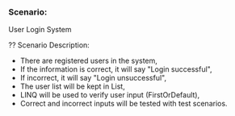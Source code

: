 ### Scenario:

User Login System

?? Scenario Description:

- There are registered users in the system,
- If the information is correct, it will say "Login successful",
- If incorrect, it will say "Login unsuccessful",
- The user list will be kept in List<User>,
- LINQ will be used to verify user input (FirstOrDefault),
- Correct and incorrect inputs will be tested with test scenarios.
